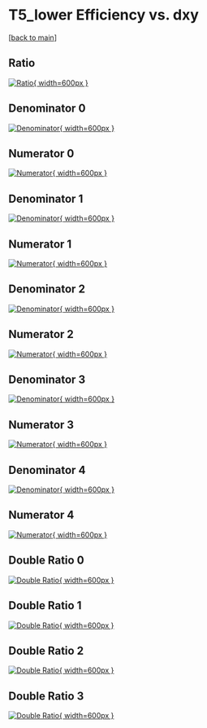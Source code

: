 # T5_lower Efficiency vs. dxy

[[back to main](./)]



## Ratio

[![Ratio](../mtv/var/T5_lower_xtr_211_-1_eff_dxy.png){ width=600px }](../mtv/var/T5_lower_xtr_211_-1_eff_dxy.pdf)

## Denominator 0

[![Denominator](../mtv/den/T5_lower_xtr_211_-1_eff_dxy_den0.png){ width=600px }](../mtv/den/T5_lower_xtr_211_-1_eff_dxy_den0.pdf)

## Numerator 0

[![Numerator](../mtv/num/T5_lower_xtr_211_-1_eff_dxy_num0.png){ width=600px }](../mtv/num/T5_lower_xtr_211_-1_eff_dxy_num0.pdf)

## Denominator 1

[![Denominator](../mtv/den/T5_lower_xtr_211_-1_eff_dxy_den1.png){ width=600px }](../mtv/den/T5_lower_xtr_211_-1_eff_dxy_den1.pdf)

## Numerator 1

[![Numerator](../mtv/num/T5_lower_xtr_211_-1_eff_dxy_num1.png){ width=600px }](../mtv/num/T5_lower_xtr_211_-1_eff_dxy_num1.pdf)

## Denominator 2

[![Denominator](../mtv/den/T5_lower_xtr_211_-1_eff_dxy_den2.png){ width=600px }](../mtv/den/T5_lower_xtr_211_-1_eff_dxy_den2.pdf)

## Numerator 2

[![Numerator](../mtv/num/T5_lower_xtr_211_-1_eff_dxy_num2.png){ width=600px }](../mtv/num/T5_lower_xtr_211_-1_eff_dxy_num2.pdf)

## Denominator 3

[![Denominator](../mtv/den/T5_lower_xtr_211_-1_eff_dxy_den3.png){ width=600px }](../mtv/den/T5_lower_xtr_211_-1_eff_dxy_den3.pdf)

## Numerator 3

[![Numerator](../mtv/num/T5_lower_xtr_211_-1_eff_dxy_num3.png){ width=600px }](../mtv/num/T5_lower_xtr_211_-1_eff_dxy_num3.pdf)

## Denominator 4

[![Denominator](../mtv/den/T5_lower_xtr_211_-1_eff_dxy_den4.png){ width=600px }](../mtv/den/T5_lower_xtr_211_-1_eff_dxy_den4.pdf)

## Numerator 4

[![Numerator](../mtv/num/T5_lower_xtr_211_-1_eff_dxy_num4.png){ width=600px }](../mtv/num/T5_lower_xtr_211_-1_eff_dxy_num4.pdf)

## Double Ratio 0

[![Double Ratio](../mtv/ratio/T5_lower_xtr_211_-1_eff_dxy_ratio0.png){ width=600px }](../mtv/ratio/T5_lower_xtr_211_-1_eff_dxy_ratio0.pdf)

## Double Ratio 1

[![Double Ratio](../mtv/ratio/T5_lower_xtr_211_-1_eff_dxy_ratio1.png){ width=600px }](../mtv/ratio/T5_lower_xtr_211_-1_eff_dxy_ratio1.pdf)

## Double Ratio 2

[![Double Ratio](../mtv/ratio/T5_lower_xtr_211_-1_eff_dxy_ratio2.png){ width=600px }](../mtv/ratio/T5_lower_xtr_211_-1_eff_dxy_ratio2.pdf)

## Double Ratio 3

[![Double Ratio](../mtv/ratio/T5_lower_xtr_211_-1_eff_dxy_ratio3.png){ width=600px }](../mtv/ratio/T5_lower_xtr_211_-1_eff_dxy_ratio3.pdf)

